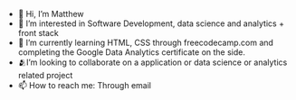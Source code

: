- 👋 Hi, I’m Matthew 
- 👀 I’m interested in Software Development, data science and analytics + front stack 
- 🌱 I’m currently learning HTML, CSS through freecodecamp.com and completing the Google Data Analytics certificate on the side.
- 🫂I’m looking to collaborate on a application or data science or analytics related project
- 📫 How to reach me: Through email 

<!---
MatthewGerrior is a ✨ special ✨ repository because its `README.md` (this file) appears on your GitHub profile.
You can click the Preview link to take a look at your changes.
--->

